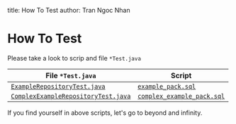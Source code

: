 title: How To Test
author: Tran Ngoc Nhan

# How To Test

Please take a look to scrip and file `*Test.java`

| **File `*Test.java`**                                                                                                                                 | **Script**                                                                                                                                         |
|-------------------------------------------------------------------------------------------------------------------------------------------------------|----------------------------------------------------------------------------------------------------------------------------------------------------|
| [`ExampleRepositoryTest.java`](../../../spring-jdbc-oracle-test/src/test/java/io/spring/jdbc/oracle/service/ExampleRepositoryTest.java)               | [`example_pack.sql`](https://github.com/ngocnhan-tran1996/spring-jdbc-oracle/tree/main/src/test/resources/script/example_pack.sql)                 |
| [`ComplexExampleRepositoryTest.java`](../../../spring-jdbc-oracle-test/src/test/java/io/spring/jdbc/oracle/service/ComplexExampleRepositoryTest.java) | [`complex_example_pack.sql`](https://github.com/ngocnhan-tran1996/spring-jdbc-oracle/tree/main/src/test/resources/script/complex_example_pack.sql) |

If you find yourself in above scripts, let's go to beyond and infinity.